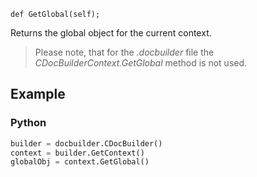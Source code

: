 `def GetGlobal(self);`

Returns the global object for the current context.

> Please note, that for the *.docbuilder* file the *CDocBuilderContext.GetGlobal* method is not used.

## Example

### Python

``` py
builder = docbuilder.CDocBuilder()
context = builder.GetContext()
globalObj = context.GetGlobal()
```

